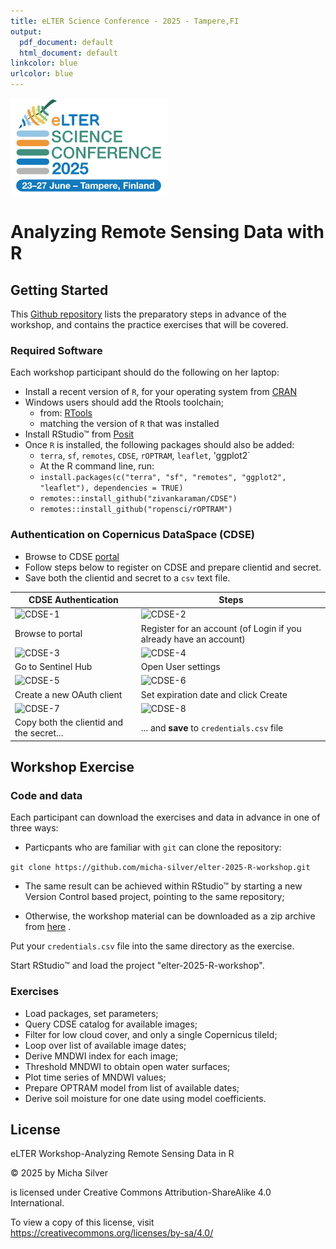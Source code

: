 ```yaml
---
title: eLTER Science Conference - 2025 - Tampere,FI
output:
  pdf_document: default
  html_document: default
linkcolor: blue
urlcolor: blue
---
```


![](eLTER_SC_Logo.png)

# Analyzing Remote Sensing Data with R

## Getting Started

This [Github repository](https://github.com/micha-silver/elter-workshop-2025)
lists the preparatory steps in advance of the workshop, 
and contains the practice exercises that will be covered.

### Required Software

Each workshop participant should do the following on her laptop:

- Install a recent version of `R`, for your operating system from [CRAN](https://cran.r-project.org)
- Windows users should add the Rtools toolchain;
  - from: [RTools](https://cran.r-project.org/bin/windows/Rtools/)
  - matching the version of `R` that was installed
- Install RStudio&trade; from [Posit](https://posit.co/download/rstudio-desktop/)
- Once `R` is installed, the following packages should also be added:
  - `terra`, `sf`, `remotes`, `CDSE`, `rOPTRAM`, `leaflet`, 'ggplot2` 
  - At the R command line, run:
  - `install.packages(c("terra", "sf", "remotes", "ggplot2", "leaflet"), dependencies = TRUE)`
  - `remotes::install_github("zivankaraman/CDSE")`
  - `remotes::install_github("ropensci/rOPTRAM")`

### Authentication on Copernicus DataSpace (CDSE)

- Browse to CDSE [portal](https://dataspace.copernicus.eu)
- Follow steps below to register on CDSE and prepare clientid and secret.
- Save both the clientid and secret to a `csv` text file.

| CDSE Authentication | Steps |
| ----------------------------------- | ----------------------------------- |
|![CDSE-1](../Presentation/figures/CDSE_1.png)|![CDSE-2](../Presentation/figures/CDSE_2.png)|
| Browse to portal | Register for an account (of Login if you already have an account)
|![CDSE-3](../Presentation/figures/CDSE_3.png)|![CDSE-4](../Presentation/figures/CDSE_4.png)|
| Go to Sentinel Hub | Open User settings | 
|![CDSE-5](../Presentation/figures/CDSE_5.png)|![CDSE-6](../Presentation/figures/CDSE_6.png)|
| Create a new OAuth client | Set expiration date and click Create |
|![CDSE-7](../Presentation/figures/CDSE_7.png)|![CDSE-8](../Presentation/figures/CDSE_8.png)|
| Copy both the clientid and the secret... | ... and **save** to `credentials.csv` file |

## Workshop Exercise

### Code and data

Each participant can download the exercises and data in advance in one of three ways:

- Particpants who are familiar with `git` can clone the repository: 

`git clone https://github.com/micha-silver/elter-2025-R-workshop.git`

- The same result can be achieved within RStudio&trade; by starting a new Version Control based project, pointing to the same repository;

- Otherwise, the workshop material can be downloaded as a zip archive from [here](https://github.com/micha-silver/elter-2025-R-workshop/archive/refs/heads/main.zip) .


Put your `credentials.csv` file into the same directory as the exercise.

Start RStudio&trade; and load the project "elter-2025-R-workshop".

### Exercises

- Load packages, set parameters;
- Query CDSE catalog for available images;
- Filter for low cloud cover, and only a single Copernicus tileId;
- Loop over list of available image dates;
- Derive MNDWI index for each image;
- Threshold MNDWI to obtain open water surfaces;
- Plot time series of MNDWI values;
- Prepare OPTRAM model from list of available dates;
- Derive soil moisture for one date using model coefficients.


## License

eLTER Workshop-Analyzing Remote Sensing Data in R 

© 2025 by Micha Silver 

is licensed under Creative Commons Attribution-ShareAlike 4.0 International.

To view a copy of this license, visit https://creativecommons.org/licenses/by-sa/4.0/